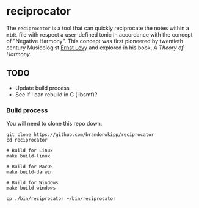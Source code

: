 # reciprocator

The `reciprocator` is a tool that can quickly reciprocate the notes within a `midi` file with respect a user-defined tonic in accordance with the concept of "Negative Harmony". This concept was first pioneered by twentieth century Musicologist [Ernst Levy](https://en.wikipedia.org/wiki/Ernst_Levy) and explored in his book, *A Theory of Harmony*.

## TODO
- Update build process
- See if I can rebuild in C (libsmf)?

### Build process
You will need to clone this repo down:
```
git clone https://github.com/brandonwkipp/reciprocator
cd reciprocator

# Build for Linux
make build-linux

# Build for MacOS
make build-darwin

# Build for Windows
make build-windows

cp ./bin/reciprocator ~/bin/reciprocator
```
